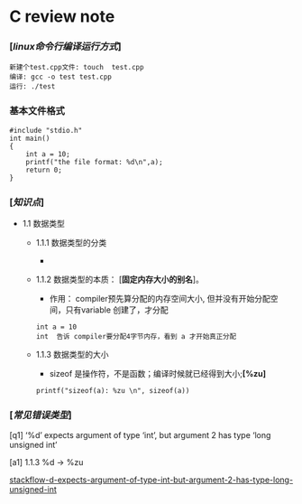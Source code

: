 # C review note

### [***linux命令行编译运行方式***]
```
新建个test.cpp文件: touch  test.cpp
编译: gcc -o test test.cpp
运行: ./test
```

### 基本文件格式
```
#include "stdio.h"
int main()
{
    int a = 10;
    printf("the file format: %d\n",a);
    return 0;
}
```
### [***知识点***]
- 1.1 数据类型

  - 1.1.1 数据类型的分类

    - 

  - 1.1.2 数据类型的本质： [**固定内存大小的别名**]。
  
       - 作用： compiler预先算分配的内存空间大小, 但并没有开始分配空间，只有variable 创建了，才分配

       ```
       int a = 10
       int  告诉 compiler要分配4字节内存，看到 a 才开始真正分配
       ```
   - 1.1.3 数据类型的大小     
       
       - sizeof 是操作符，不是函数；编译时候就已经得到大小;**[%zu]**
       
       ```
       printf("sizeof(a): %zu \n", sizeof(a))
       ```

###  [***常见错误类型***]
[q1] ‘%d’ expects argument of type ‘int’, but argument 2 has type ‘long unsigned int’

[a1] 1.1.3  %d -> %zu

[stackflow-d-expects-argument-of-type-int-but-argument-2-has-type-long-unsigned-int](https://stackoverflow.com/questions/21128092/d-expects-argument-of-type-int-but-argument-2-has-type-long-unsigned-int)
